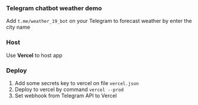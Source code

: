 ### Telegram chatbot weather demo
Add `t.me/weather_19_bot` on your Telegram to forecast weather by enter the city name

### Host
Use **Vercel** to host app

### Deploy
1. Add some secrets key to vercel on file `vercel.json`
2. Deploy to vercel by command `vercel --prod`
3. Set webhook from Telegram API to Vercel